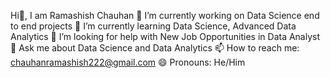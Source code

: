 Hi👋, I am Ramashish Chauhan
🔭 I’m currently working on Data Science end to end projects
🌱 I’m currently learning Data Science, Advanced Data Analytics
🤔 I’m looking for help with New Job Opportunities in Data Analyst
💬 Ask me about Data Science and Data Analytics
📫 How to reach me: chauhanramashish222@gmail.com
😄 Pronouns: He/Him
